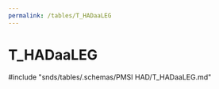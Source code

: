 ```yaml
---
permalink: /tables/T_HADaaLEG
---
```

# T\_HADaaLEG
<!-- SPDX-License-Identifier: MPL-2.0 -->

<!-- ATTENTION : Ne pas supprimer ou modifier la ligne ci-dessous -->
#include "snds/tables/.schemas/PMSI HAD/T_HADaaLEG.md"
<!-- ATTENTION : Ne pas supprimer ou modifier la ligne ci-dessus -->
